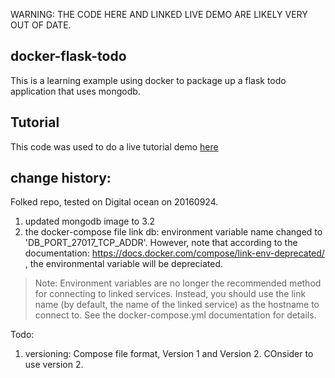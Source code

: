 WARNING: THE CODE HERE AND LINKED LIVE DEMO ARE LIKELY VERY OUT OF DATE.

docker-flask-todo
-----

This is a learning example using docker to package up a flask todo application that uses mongodb.

## Tutorial

This code was used to do a live tutorial demo [here](https://www.youtube.com/watch?v=6opltZu4ABw)


## change history:
Folked repo, tested on Digital ocean on 20160924. 
1. updated mongodb image to 3.2
2. the docker-compose file link db: environment variable name changed to 'DB_PORT_27017_TCP_ADDR'. 
However, note that according to the documentation: https://docs.docker.com/compose/link-env-deprecated/ , the environmental variable will be depreciated. 
>Note: Environment variables are no longer the recommended method for connecting to linked services. Instead, you should use the link name (by default, the name of the linked service) as the hostname to connect to. See the docker-compose.yml documentation for details.


Todo:
1. versioning: Compose file format, Version 1 and Version 2. COnsider to use version 2. 



